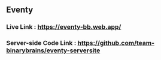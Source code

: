 ## Eventy

### Live Link : https://eventy-bb.web.app/

### Server-side Code Link : https://github.com/team-binarybrains/eventy-serversite
